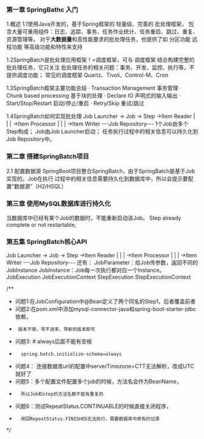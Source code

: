 ### 第一章 SpringBathc 入门

1.概述
1.1使用Java开发的，基于Spring框架的 轻量级、完善的 批处理框架，
包含大量可重用组件：日志、追踪、事务、任务作业统计、任务重启、跳过、重复、资源管理等。
对于**大数据量**和高性能要求的批处理任务，也提供了如 分区功能 远程功能 等高级功能和特性来支持

1.2SpringBatch是批处理应用框架！=调度框架，可与 调度框架 结合构建完整的批处理任务，它只关注
批处理任务的相关问题：事务、开发、监控、执行等，不提供调度功能；
常见的调度框架 Quartz、Tivoli、Control-M、Cron

1.3SpringBatch框架主要功能总结
· Transaction Management 事务管理
· Chunk based processing 基于块的处理
· Declare IO             声明式的输入输出
· Start/Stop/Restart     启动/停止/重启
· Retry/Skip             重试/跳过

1.4SpringBatch如何实现批处理
Job Launcher -> Job -> Step ->Item Reader
    |            |       |  ->Item Processor
    |            |       |  ->Item Writer
     ---Job Repository--- 
1个Job由多个Step构成；
Job由Job Launcher启动；
任务执行过程中的相关信息可以持久化到Job Repository中。

### 第二章 搭建SpringBatch项目
2.1 配置数据源
SpringBoot项目整合SpringBatch，由于SpringBatch是基于Job实现的，Job在执行
过程中的相关信息需要持久化到数据库中，所以会提示要配置“数据源”（H2/HSQL）

### 第三章 使用MySQL数据库进行持久化
当数据库中已经有某个Job的数据时，不能重新启动该Job。
Step already complete or not restartable,

### 第五集 SpringBatch核心API
Job Launcher -> Job -> Step ->Item Reader
    |            |       |  ->Item Processor
    |            |       |  ->Item Writer
     ---Job Repository--- 
 还有：
 JobParameter：给Job传参数，返回不同的JobInstance
 JobInstance：Job每一次执行都对应一个Instance。
 JobExecution
 JobExecutionContext
 StepExecution
 StepExecutionContext

/**
 * 问题1:在JobConfiguration中@Bean定义了两个同名的Step1，后者覆盖前者
 * 问题2:在pom.xml中添加mysql-connector-java和spring-boot-starter-jdbc依赖，
 *      版本不够，导不进来，导新的版本即可
 * 问题3: # always后面不能有空格
 *       spring.batch.initialize-schema=always
 * 问题4： 连接数据库url的配置中serverTimezone=CTT无法解析，改成UTC就好了
 * 问题5：多个配置文件配置多个job的时候，方法名会作为BeanName，
 *       所以Job和step的方法名都不能有重复的
 * 问题6：测试RepeatStatus.CONTINUABLE的时候直接关闭程序，
 *       改回RepeatStatus.FINISHED无法执行，需要数据库中原有的记录
 */